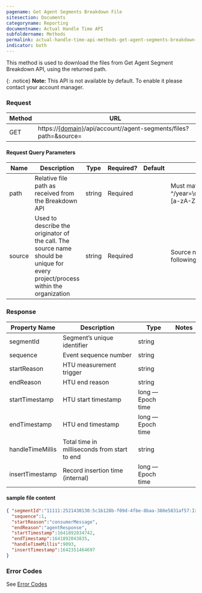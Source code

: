 ```yaml
---
pagename: Get Agent Segments Breakdown File
sitesection: Documents
categoryname: Reporting
documentname: Actual Handle Time API
subfoldername: Methods
permalink: actual-handle-time-api-methods-get-agent-segments-breakdown-file.html
indicator: both
---
```


This method is used to download the files from Get Agent Segment Breakdown API, using the returned path.

{: .notice}
**Note:** This API is not available by default. To enable it please contact your account manager.

### Request

| Method | URL                                                                                                                                        |
|--------|--------------------------------------------------------------------------------------------------------------------------------------------|
| GET    | https://[{domain}](/agent-domain-domain-api.html)/api/account/<accountId>/agent-segments/files?path=<relativeFilePath>&source=<sourceName> |

#### Request Query Parameters

| Name   | Description                                                                                                                     | Type   | Required? | Default | Notes                                                                                                                                  |
|--------|---------------------------------------------------------------------------------------------------------------------------------|--------|-----------|---------|----------------------------------------------------------------------------------------------------------------------------------------|
| path   | Relative file path as received from the Breakdown API                                                                           | string | Required  |         | Must match the following regex:  ^/year=\d{4}/month=\d{1,2}/day=\d{1,2}/hour=\d{1,2}/accountId=[a-zA-Z0-9]+/[a-zA-Z0-9_.-]+\.json\.gz$ |
| source | Used to describe the originator of the call. The source name should be unique for every project/process within the organization | string | Required  |         | Source name should be up to 20 characters, must match the following regex: ^[a-zA-Z0-9_]+$  Example: LP_AgentUI                        |

### Response

| Property Name    | Description                                  | Type              | Notes |
|------------------|----------------------------------------------|-------------------|-------|
| segmentId        | Segment’s unique identifier                  | string            |       |
| sequence         | Event sequence number                        | string            |       |
| startReason      | HTU measurement trigger                      | string            |       |
| endReason        | HTU end reason                               | string            |       |
| startTimestamp   | HTU start timestamp                          | long — Epoch time |       |
| endTimestamp     | HTU end timestamp                            | long — Epoch time |       |
| handleTimeMillis | Total time in milliseconds from start to end | string            |       |
| insertTimestamp  | Record insertion time (internal)             | long — Epoch time |       |

#### sample file content

```json
{ "segmentId":"11111:2521430130:5c1b128b-f09d-4fbe-8baa-380e5831af57:IxRLk7ToTdmJL5BW2eACOA",
  "sequence":1,
  "startReason":"consumerMessage",
  "endReason":"agentResponse",
  "startTimestamp":1641892034742,
  "endTimestamp":1641892043835,
  "handleTimeMillis":9093,
  "insertTimestamp":1642351464697
}
```

### Error Codes

See [Error Codes](actual-handle-time-api-error-codes.html)
